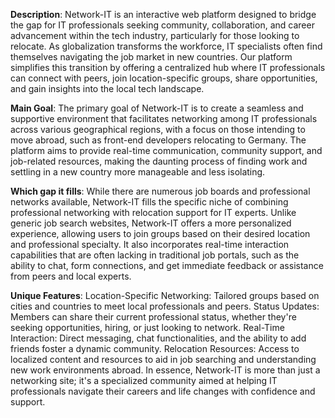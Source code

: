 **Description**:
Network-IT is an interactive web platform designed to bridge the gap for IT professionals seeking community, collaboration, and career advancement within the tech industry, particularly for those looking to relocate. As globalization transforms the workforce, IT specialists often find themselves navigating the job market in new countries. Our platform simplifies this transition by offering a centralized hub where IT professionals can connect with peers, join location-specific groups, share opportunities, and gain insights into the local tech landscape.

**Main Goal**:
The primary goal of Network-IT is to create a seamless and supportive environment that facilitates networking among IT professionals across various geographical regions, with a focus on those intending to move abroad, such as front-end developers relocating to Germany. The platform aims to provide real-time communication, community support, and job-related resources, making the daunting process of finding work and settling in a new country more manageable and less isolating.

**Which gap it fills**:
While there are numerous job boards and professional networks available, Network-IT fills the specific niche of combining professional networking with relocation support for IT experts. Unlike generic job search websites, Network-IT offers a more personalized experience, allowing users to join groups based on their desired location and professional specialty. It also incorporates real-time interaction capabilities that are often lacking in traditional job portals, such as the ability to chat, form connections, and get immediate feedback or assistance from peers and local experts.

**Unique Features**:
Location-Specific Networking: Tailored groups based on cities and countries to meet local professionals and peers.
Status Updates: Members can share their current professional status, whether they're seeking opportunities, hiring, or just looking to network.
Real-Time Interaction: Direct messaging, chat functionalities, and the ability to add friends foster a dynamic community.
Relocation Resources: Access to localized content and resources to aid in job searching and understanding new work environments abroad.
In essence, Network-IT is more than just a networking site; it's a specialized community aimed at helping IT professionals navigate their careers and life changes with confidence and support.
